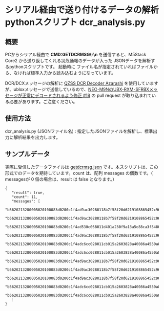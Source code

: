 # シリアル経由で送り付けるデータの解析pythonスクリプト **dcr_analysis.py**

## 概要

PCからシリアル経由で **CMD:GETDCRMSG\r\n** を送信すると、M5Stack Core2 から送り返してくれる災危通報のデータが入った JSONデータを解析するpythonスクリプトです。
起動時に ファイル名が指定されていればファイルから、なければ標準入力から読み込むようになっています。

DCR/DCXメッセージの解析に [QZSS DCR Decoder Azarashi](https://github.com/nbtk/azarashi) を使用していますが、ubloxメッセージで送信しているので、[NEO-M9NのUBX-RXM-SFRBXメッセージが正常にデコードされるよう修正 #18](https://github.com/nbtk/azarashi/pull/18) の pull request が取り込まれている必要があります。ご注意ください。

## 使用方法

dcr_analysis.py (JSONファイル名) : 指定したJSONファイルを解析し、標準出力に解析結果を出力します。

## サンプルデータ

実際に受信したデータファイルは [getdcrmsg.json](getdcrmsg.json) です。本スクリプトは、この形式でのデータを期待しています。count は、配列 messages の個数です。（ messagesが 0 個の場合は、result は false となります。）

    {
       "result": true,
       "count": 11,
       "messages": [
          "b5620213280005020100083d0200c1f4ad9ac30280118b7f58f20d6219108865452c961ab1c01200203f3114dc381356",
          "b5620213280005020100083d0200c1f4ad9ac30280118b7f58f20d6219108865452c961ab1c01200203f3114dc381356",
          "b5620213280005020100083d0200c1f4ad530c058011d401a230f9a13a5e88ca3f5480065121130000002693074ab657",
          "b5620213280005020100083d0200c1f4ad9ac30280118b7f58f20d6219108865452c961ab1c01000203fb1642f716d15",
          "b5620213280005020100083d0200c1f4adc6cc028011cb015a2603828a40086a4550a81f41c111003061d4b7e926ba7c",
          "b5620213280005020100083d0200c1f4adc6cc028011cb015a2603828a40086a4550a81f41c11100306154cacfe5f240",
          "b5620213280005020100083d0200c1f4ad9ac30280118b7f58f20d6219108865452c961ab1c01200203fb169fafbc954",
          "b5620213280005020100083d0200c1f4ad9ac30280118b7f58f20d6219108865452c961ab1c01000203ff1279ad33d96",
          "b5620213280005020100083d0200c1f4ad9ac30280118b7f58f20d6219108865452c961ab1c01200203ff12a4f597d9f",
          "b5620213280005020100083d0200c1f4adc6cc028011cb015a2603828a40086a4550a81f41c110003061147236c19cda",
          "b5620213280005020100083d0200c1f4adc6cc028011cb015a2603828a40086a4550a81f41c1130030611484afcd3626"
       ]
    }
